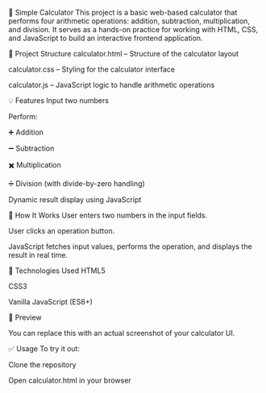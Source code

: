 🧮 Simple Calculator
This project is a basic web-based calculator that performs four arithmetic operations: addition, subtraction, multiplication, and division. It serves as a hands-on practice for working with HTML, CSS, and JavaScript to build an interactive frontend application.

📂 Project Structure
calculator.html – Structure of the calculator layout

calculator.css – Styling for the calculator interface

calculator.js – JavaScript logic to handle arithmetic operations

💡 Features
Input two numbers

Perform:

➕ Addition

➖ Subtraction

✖️ Multiplication

➗ Division (with divide-by-zero handling)

Dynamic result display using JavaScript

🚀 How It Works
User enters two numbers in the input fields.

User clicks an operation button.

JavaScript fetches input values, performs the operation, and displays the result in real time.

🧠 Technologies Used
HTML5

CSS3

Vanilla JavaScript (ES6+)

📸 Preview

You can replace this with an actual screenshot of your calculator UI.

✅ Usage
To try it out:

Clone the repository

Open calculator.html in your browser
